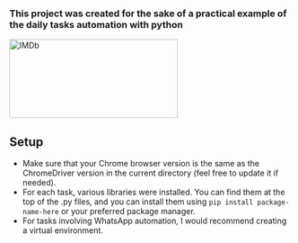 ### This project was created for the sake of a practical example of the daily tasks automation with python


<a href="https://www.python.org/" target="_blank" rel="noreferrer"> <img src="https://www.python.org/static/img/python-logo@2x.png" alt="IMDb" width="300" height="140"/> </a>

## Setup
 - Make sure that your Chrome browser version is the same as the ChromeDriver version in the current directory (feel free to update it if needed).
- For each task, various libraries were installed. You can find them at the top of the .py files, and you can install them using `pip install package-name-here` or your preferred package manager.
- For tasks involving WhatsApp automation, I would recommend creating a virtual environment.